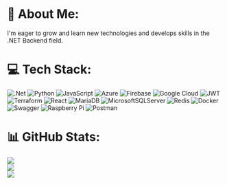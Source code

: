 # 💫 About Me:
I'm eager to grow and learn new technologies and develops skills in the .NET Backend field.

# 💻 Tech Stack:

![.Net](https://img.shields.io/badge/.NET-5C2D91?style=for-the-badge&logo=.net&logoColor=white) 
![Python](https://img.shields.io/badge/python-3670A0?style=for-the-badge&logo=python&logoColor=ffdd54) 
![JavaScript](https://img.shields.io/badge/javascript-%23323330.svg?style=for-the-badge&logo=javascript&logoColor=%23F7DF1E) 
![Azure](https://img.shields.io/badge/azure-%230072C6.svg?style=for-the-badge&logo=azure-devops&logoColor=white) 
![Firebase](https://img.shields.io/badge/firebase-%23039BE5.svg?style=for-the-badge&logo=firebase) 
![Google Cloud](https://img.shields.io/badge/Google%20Cloud-%234285F4.svg?style=for-the-badge&logo=google-cloud&logoColor=white) 
![JWT](https://img.shields.io/badge/JWT-black?style=for-the-badge&logo=JSON%20web%20tokens) 
![Terraform](https://img.shields.io/badge/terraform-%235835CC.svg?style=for-the-badge&logo=terraform&logoColor=white)
![React](https://img.shields.io/badge/react-%2320232a.svg?style=for-the-badge&logo=react&logoColor=%2361DAFB) 
![MariaDB](https://img.shields.io/badge/MariaDB-003545?style=for-the-badge&logo=mariadb&logoColor=white) 
![MicrosoftSQLServer](https://img.shields.io/badge/Microsoft%20SQL%20Sever-CC2927?style=for-the-badge&logo=microsoft%20sql%20server&logoColor=white) 
![Redis](https://img.shields.io/badge/redis-%23DD0031.svg?style=for-the-badge&logo=redis&logoColor=white) 
![Docker](https://img.shields.io/badge/docker-%230db7ed.svg?style=for-the-badge&logo=docker&logoColor=white) 
![Swagger](https://img.shields.io/badge/-Swagger-%23Clojure?style=for-the-badge&logo=swagger&logoColor=white) 
![Raspberry Pi](https://img.shields.io/badge/-RaspberryPi-C51A4A?style=for-the-badge&logo=Raspberry-Pi) 
![Postman](https://img.shields.io/badge/Postman-FF6C37?style=for-the-badge&logo=postman&logoColor=white) 

# 📊 GitHub Stats:
![](https://github-readme-stats.vercel.app/api?username=solowiejmaciej&theme=dark&hide_border=false&include_all_commits=false&count_private=false)<br/>
![](https://github-readme-streak-stats.herokuapp.com/?user=solowiejmaciej&theme=dark&hide_border=false)<br/>
![](https://github-readme-stats.vercel.app/api/top-langs/?username=solowiejmaciej&theme=dark&hide_border=false&include_all_commits=false&count_private=false&layout=compact)

<!-- Proudly created with GPRM ( https://gprm.itsvg.in ) -->
